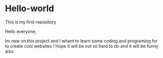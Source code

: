 # Hello-world
This is my first repository

Hello everyone,

Im new on this project and I whant to learn some coding and programing for to create cool websites !
Hope it will be not so hard to do and it will be funny also.
